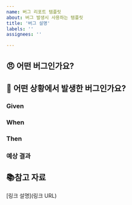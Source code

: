 ```yaml
---
name: 버그 리포트 템플릿
about: 버그 발생시 사용하는 템플릿
title: '버그 설명'
labels: ''
assignees: ''

---
```


## 😠 어떤 버그인가요?
<!-- 어떤 버그인지 간결하게 설명해주세요 -->
<!-- 전체적으로 스크린샷 및 코드를 추가해서 설명해주시면 문제를 해결하는데 큰 도움이 됩니다 -->

## 🤔 어떤 상황에서 발생한 버그인가요?
### Given
<!-- 주어진 상황이 무엇인가요? -->
<!-- OS, IDE, 문제가 발생하는 패키지의 버전 등등을 기입해주세요 -->

### When
<!-- 언제 발생하나요? -->

### Then
<!-- 어떤 결과가 발생하나요? -->

### 예상 결과
<!-- 예상했던 정상적인 결과가 어떤 것이었는지 설명해주세요 -->

## 📚참고 자료
<!-- 이 부분은 선택으로 참고할 자료가 있다면 작성해주세요 -->
[링크 설명](링크 URL)
